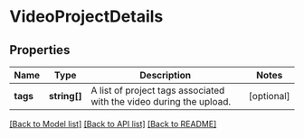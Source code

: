 # VideoProjectDetails

## Properties
Name | Type | Description | Notes
------------ | ------------- | ------------- | -------------
**tags** | **string[]** | A list of project tags associated with the video during the upload. | [optional] 

[[Back to Model list]](../README.md#documentation-for-models) [[Back to API list]](../README.md#documentation-for-api-endpoints) [[Back to README]](../README.md)


